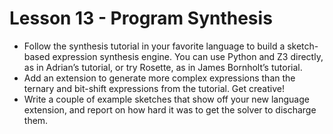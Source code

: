 # Lesson 13 - Program Synthesis

* Follow the synthesis tutorial in your favorite language to build a sketch-based expression synthesis engine. You can use Python and Z3 directly, as in Adrian’s tutorial, or try Rosette, as in James Bornholt’s tutorial.
* Add an extension to generate more complex expressions than the ternary and bit-shift expressions from the tutorial. Get creative!
* Write a couple of example sketches that show off your new language extension, and report on how hard it was to get the solver to discharge them.

